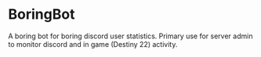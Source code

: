 # BoringBot
A boring bot for boring discord user statistics. Primary use for server admin to monitor discord and in game (Destiny 22) activity.
